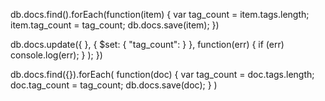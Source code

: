 db.docs.find().forEach(function(item)
{
    var tag_count = item.tags.length;
    item.tag_count = tag_count;
    db.docs.save(item);
})


db.docs.update({
      }, {
        $set: {
          "tag_count": 
        }
      },
      function(err) {
        if (err) console.log(err);
      }
    );
  })


db.docs.find({}).forEach(
  function(doc) {
    var tag_count = doc.tags.length;
    doc.tag_count = tag_count;
    db.docs.save(doc);
  }
)
